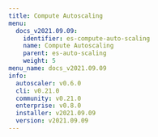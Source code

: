```yaml
---
title: Compute Autoscaling
menu:
  docs_v2021.09.09:
    identifier: es-compute-auto-scaling
    name: Compute Autoscaling
    parent: es-auto-scaling
    weight: 5
menu_name: docs_v2021.09.09
info:
  autoscaler: v0.6.0
  cli: v0.21.0
  community: v0.21.0
  enterprise: v0.8.0
  installer: v2021.09.09
  version: v2021.09.09
---
```


